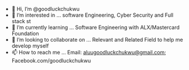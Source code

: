 - 👋 Hi, I’m @goodluckchukwu
- 👀 I’m interested in ... software Engineering, Cyber Security and Full stack st
- 🌱 I’m currently learning ... Software Engineering with ALX/Mastercard Foundation
- 💞️ I’m looking to collaborate on ... Relevant and Related Field to help me develop myself 
- 📫 How to reach me ... Email: aluugoodluckchukwu@gmail.com; Facebook.com/goodluckchukwu

<!---
goodluckchukwu/goodluckchukwu is a ✨ special ✨ repository because its `README.md` (this file) appears on your GitHub profile.
You can click the Preview link to take a look at your changes.
--->
